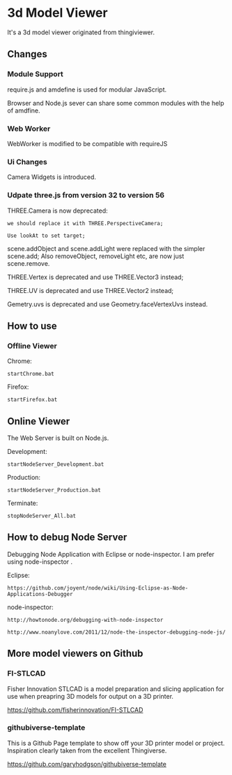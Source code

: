 
# 3d Model Viewer

It's a 3d model viewer originated from thingiviewer.


## Changes

### Module Support

require.js and amdefine is used for modular JavaScript.

Browser and Node.js sever can share some common modules with the help of amdfine.


### Web Worker

WebWorker is modified to be compatible with requireJS


### Ui Changes

Camera Widgets is introduced.


### Udpate three.js from version 32 to version 56

THREE.Camera is now deprecated:

    we should replace it with THREE.PerspectiveCamera;

    Use lookAt to set target;

scene.addObject and scene.addLight were replaced with the simpler scene.add; Also removeObject, removeLight etc, are now just scene.remove.

THREE.Vertex is deprecated and use THREE.Vector3 instead;

THREE.UV is deprecated and use THREE.Vector2 instead;

Gemetry.uvs is deprecated and use Geometry.faceVertexUvs instead.


## How to use

### Offline Viewer

Chrome:

    startChrome.bat

Firefox:

    startFirefox.bat

## Online Viewer

The Web Server is built on Node.js.

Development:

    startNodeServer_Development.bat

Production:

    startNodeServer_Production.bat

Terminate:

    stopNodeServer_All.bat


## How to debug Node Server

Debugging Node Application with Eclipse or node-inspector. I am prefer using node-inspector .

Eclipse:

    https://github.com/joyent/node/wiki/Using-Eclipse-as-Node-Applications-Debugger

node-inspector:

    http://howtonode.org/debugging-with-node-inspector

    http://www.noanylove.com/2011/12/node-the-inspector-debugging-node-js/


## More model viewers on Github

### FI-STLCAD

Fisher Innovation STLCAD is a model preparation and slicing application for use when preapring 3D models for output on a 3D printer.

https://github.com/fisherinnovation/FI-STLCAD


### githubiverse-template

This is a Github Page template to show off your 3D printer model or project. Inspiration clearly taken from the excellent Thingiverse.

https://github.com/garyhodgson/githubiverse-template


